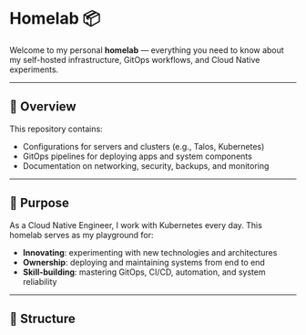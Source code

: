 # Homelab 📦

Welcome to my personal **homelab** — everything you need to know about my self-hosted infrastructure, GitOps workflows, and Cloud Native experiments.

---

## 🔧 Overview

This repository contains:

- Configurations for servers and clusters (e.g., Talos, Kubernetes)  
- GitOps pipelines for deploying apps and system components  
- Documentation on networking, security, backups, and monitoring  

---

## 🎯 Purpose

As a Cloud Native Engineer, I work with Kubernetes every day. This homelab serves as my playground for:

- **Innovating**: experimenting with new technologies and architectures  
- **Ownership**: deploying and maintaining systems from end to end  
- **Skill-building**: mastering GitOps, CI/CD, automation, and system reliability  

---

## 📂 Structure
